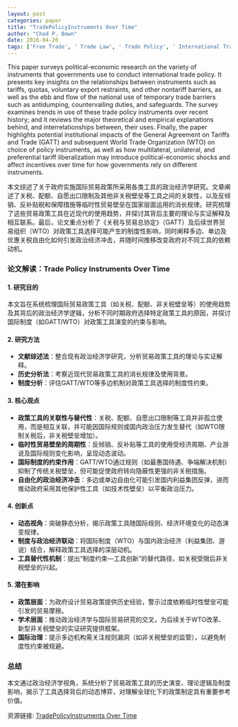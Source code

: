 ```yaml
---
layout: post
categories: paper
title: "TradePolicyInstruments Over Time"
author: "Chad P. Bown"
date: 2016-04-20
tags: ['Free Trade', ' Trade Law', ' Trade Policy', ' International Trade and Trade Rules', ' Economic Theory & Research']
---
```


This paper surveys political-economic research on the variety of instruments that governments use to conduct international trade policy. It presents key insights on the relationships between instruments such as tariffs, quotas, voluntary export restraints, and other nontariff barriers, as well as the ebb and flow of the national use of temporary trade barriers such as antidumping, countervailing duties, and safeguards. The survey examines trends in use of these trade policy instruments over recent history; and it reviews the major theoretical and empirical explanations behind, and interrelationships between, their uses. Finally, the paper highlights potential institutional impacts of the General Agreement on Tariffs and Trade (GATT) and subsequent World Trade Organization (WTO) on choice of policy instruments, as well as how  multilateral, unilateral, and preferential tariff liberalization may introduce political-economic shocks and affect incentives over time for how governments rely on different instruments.

本文综述了关于政府实施国际贸易政策所采用各类工具的政治经济学研究。文章阐述了关税、配额、自愿出口限制及其他非关税壁垒等工具之间的关联性，以及反倾销、反补贴税和保障措施等临时性贸易壁垒在国家层面运用的消长规律。研究梳理了这些贸易政策工具在近现代的使用趋势，并探讨其背后主要的理论与实证解释及相互联系。最后，论文重点分析了《关税与贸易总协定》（GATT）及后续世界贸易组织（WTO）对政策工具选择可能产生的制度性影响，同时阐释多边、单边及优惠关税自由化如何引发政治经济冲击，并随时间推移改变政府对不同工具的依赖动机。

### **论文解读：Trade Policy Instruments Over Time**  

#### **1. 研究目的**  
本文旨在系统梳理国际贸易政策工具（如关税、配额、非关税壁垒等）的使用趋势及其背后的政治经济学逻辑，分析不同时期政府选择特定政策工具的原因，并探讨国际制度（如GATT/WTO）对政策工具演变的约束与影响。  

#### **2. 研究方法**  
- **文献综述法**：整合现有政治经济学研究，分析贸易政策工具的理论与实证解释。  
- **历史分析法**：考察近现代贸易政策工具的消长规律及使用背景。  
- **制度分析**：评估GATT/WTO等多边机制对政策工具选择的制度性约束。  

#### **3. 核心观点**  
- **政策工具的关联性与替代性**：关税、配额、自愿出口限制等工具并非孤立使用，而是相互关联，并可能因国际规则或国内政治压力发生替代（如WTO限制关税后，非关税壁垒增加）。  
- **临时性贸易壁垒的周期性**：反倾销、反补贴等工具的使用受经济周期、产业游说及国际规则变化影响，呈现动态波动。  
- **国际制度的约束作用**：GATT/WTO通过规则（如最惠国待遇、争端解决机制）抑制了传统关税壁垒，但可能促使政府转向隐蔽性更强的非关税措施。  
- **自由化的政治经济冲击**：多边或单边自由化可能引发国内利益集团反弹，进而推动政府采用其他保护性工具（如技术性壁垒）以平衡政治压力。  

#### **4. 创新点**  
- **动态视角**：突破静态分析，揭示政策工具随国际规则、经济环境变化的动态演变规律。  
- **制度与政治经济联动**：将国际制度（WTO）与国内政治经济（利益集团、游说）结合，解释政策工具选择的深层动机。  
- **工具替代性机制**：提出“制度约束—工具创新”的替代路径，如关税受限后非关税壁垒的兴起。  

#### **5. 潜在影响**  
- **政策层面**：为政府设计贸易政策提供历史经验，警示过度依赖临时性壁垒可能引发的贸易摩擦。  
- **学术层面**：推动政治经济学与国际贸易研究的交叉，为后续关于WTO改革、新型非关税壁垒的实证研究提供框架。  
- **国际治理**：提示多边机构需关注规则漏洞（如非关税壁垒的监管），以避免制度性约束被规避。  

### **总结**  
本文通过政治经济学视角，系统分析了贸易政策工具的历史演变、理论逻辑及制度影响，揭示了工具选择背后的动态博弈，对理解全球化下的政策制定具有重要参考价值。

资源链接: [TradePolicyInstruments Over Time](https://papers.ssrn.com/sol3/papers.cfm?abstract_id=2384239)
